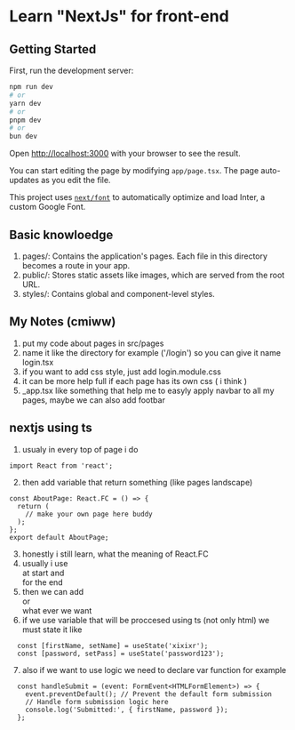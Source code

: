 # Learn "NextJs" for front-end

## Getting Started

First, run the development server:

```bash
npm run dev
# or
yarn dev
# or
pnpm dev
# or
bun dev
```

Open [http://localhost:3000](http://localhost:3000) with your browser to see the result.

You can start editing the page by modifying `app/page.tsx`. The page auto-updates as you edit the file.

This project uses [`next/font`](https://nextjs.org/docs/basic-features/font-optimization) to automatically optimize and load Inter, a custom Google Font.


## Basic knowloedge

1. pages/: Contains the application's pages. Each file in this directory becomes a route in your app.
1. public/: Stores static assets like images, which are served from the root URL.
1. styles/: Contains global and component-level styles.

## My Notes (cmiww)

1. put my code about pages in src/pages
2. name it like the directory for example ('/login') so you can give it name login.tsx
3. if you want to add css style, just add login.module.css
4. it can be more help full if each page has its own css ( i think )
5. _app.tsx like something that help me to easyly apply navbar to all my pages, maybe we can also add footbar


## nextjs using ts

1. usualy in every top of page i do 

```
import React from 'react';
```

2. then add variable that return something (like pages landscape)

```
const AboutPage: React.FC = () => {
  return (
    // make your own page here buddy
  );
};
export default AboutPage;
```

3. honestly i still learn, what the meaning of React.FC
4. usually i use <main> at start and </main> for the end
5. then we can add <section> or <div> what ever we want
6. if we use variable that will be proccesed using ts (not only html) we must state it like 

```
  const [firstName, setName] = useState('xixixr');
  const [password, setPass] = useState('password123');
```
7. also if we want to use logic we need to declare var function for example

```
  const handleSubmit = (event: FormEvent<HTMLFormElement>) => {
    event.preventDefault(); // Prevent the default form submission
    // Handle form submission logic here
    console.log('Submitted:', { firstName, password });
  };
```
